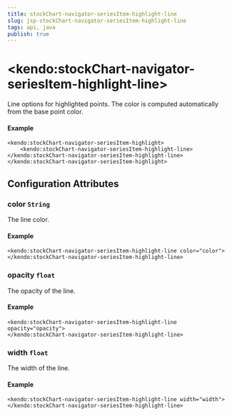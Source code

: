 ```yaml
---
title: stockChart-navigator-seriesItem-highlight-line
slug: jsp-stockChart-navigator-seriesItem-highlight-line
tags: api, java
publish: true
---
```


# \<kendo:stockChart-navigator-seriesItem-highlight-line\>

Line options for highlighted points. The color is computed automatically from the base point color.

#### Example
    <kendo:stockChart-navigator-seriesItem-highlight>
        <kendo:stockChart-navigator-seriesItem-highlight-line></kendo:stockChart-navigator-seriesItem-highlight-line>
    </kendo:stockChart-navigator-seriesItem-highlight>

## Configuration Attributes

### color `String`

The line color.

#### Example
    <kendo:stockChart-navigator-seriesItem-highlight-line color="color">
    </kendo:stockChart-navigator-seriesItem-highlight-line>

### opacity `float`

The opacity of the line.

#### Example
    <kendo:stockChart-navigator-seriesItem-highlight-line opacity="opacity">
    </kendo:stockChart-navigator-seriesItem-highlight-line>

### width `float`

The width of the line.

#### Example
    <kendo:stockChart-navigator-seriesItem-highlight-line width="width">
    </kendo:stockChart-navigator-seriesItem-highlight-line>

